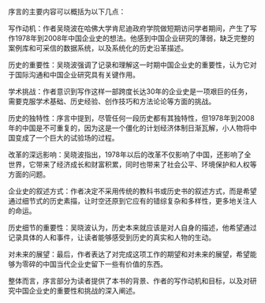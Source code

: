 序言的主要内容可以概括为以下几点：

写作动机：作者吴晓波在哈佛大学肯尼迪政府学院做短期访问学者期间，产生了写作1978年到2008年中国企业史的想法。他感到中国企业研究的薄弱，缺乏完整的案例库和可采信的数据系统，以及系统化的历史沿革描述。

历史的重要性：吴晓波强调了记录和理解这一时期中国企业史的重要性，认为它对于国际沟通和中国企业研究具有关键作用。

学术挑战：作者意识到写作这样一部跨度长达30年的企业史是一项艰巨的任务，需要克服学术基础、历史经验、创作技巧和方法论论等方面的挑战。

历史的独特性：序言中提到，尽管任何一段历史都有其独特性，但1978年到2008年的中国是不可重复的，因为这是一个僵化的计划经济体制日渐瓦解，小人物将中国变成了一个巨大的试验场的过程。

改革的深远影响：吴晓波指出，1978年以后的改革不仅影响了中国，还影响了全世界，它带来了经济成长和财富积累，同时也带来了社会公平、环境保护和人权等方面的问题。

企业史的叙述方式：作者决定不采用传统的教科书或历史书的叙述方式，而是希望通过细节式的历史素描，让时空还原到它应有的错综复杂和多样性，更多地关注人的命运。

历史细节的重要性：吴晓波认为，历史本来就应该是对人自身的描述，他希望通过记录具体的人和事件，让读者能够感受到历史的真实和人物的生动。

对未来的展望：最后，作者表达了对完成这项工作的期望和对未来的展望，希望能够为零碎的中国当代企业史留下一些有价值的东西。

整体而言，序言部分为读者提供了本书的背景、作者的写作动机和目标，以及对研究中国企业史的重要性和挑战的深入阐述。